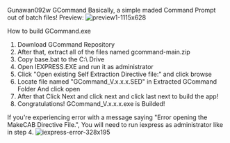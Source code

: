 Gunawan092w GCommand
Basically, a simple maded Command Prompt out of batch files!
Preview: ![preview1-1115x628](https://user-images.githubusercontent.com/86261006/207881174-486a7d7c-22bd-4e18-9cde-5cf941a82b53.png)


How to build GCommand.exe

1. Download GCommand Repository
2. After that, extract all of the files named gcommand-main.zip
3. Copy base.bat to the C:\ Drive
4. Open IEXPRESS.EXE and run it as administrator
5. Click "Open existing Self Extraction Directive file:" and click browse
6. Locate file named "GCommand_V.x.x.x.SED" in Extracted GCommand Folder And click open
7. After that Click Next and click next and click last next to build the app!
8. Congratulations! GCommand_V.x.x.x.exe is Builded!

If you're experiencing error with a message saying "Error opening the MakeCAB Directive File.", You will need to run iexpress as administrator like in step 4.
![iexpress-error-328x195](https://user-images.githubusercontent.com/86261006/207878583-8277d017-c9ca-4c9b-88f8-70da0447141f.png)


